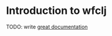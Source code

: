 # Introduction to wfclj

TODO: write [great documentation](http://jacobian.org/writing/what-to-write/)
